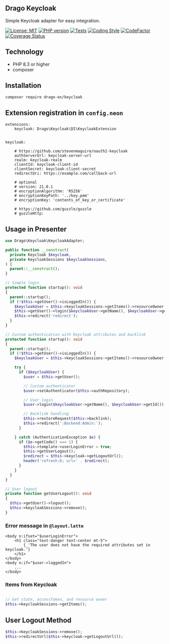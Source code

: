 ## Drago Keycloak
Simple Keycloak adapter for easy integration.

[![License: MIT](https://img.shields.io/badge/License-MIT-yellow.svg)](https://raw.githubusercontent.com/drago-ex/keycloak/master/license.md)
[![PHP version](https://badge.fury.io/ph/drago-ex%2Fkeycloak.svg)](https://badge.fury.io/ph/drago-ex%2Fkeycloak)
[![Tests](https://github.com/drago-ex/keycloak/actions/workflows/tests.yml/badge.svg)](https://github.com/drago-ex/keycloak/actions/workflows/tests.yml)
[![Coding Style](https://github.com/drago-ex/keycloak/actions/workflows/coding-style.yml/badge.svg)](https://github.com/drago-ex/keycloak/actions/workflows/coding-style.yml)
[![CodeFactor](https://www.codefactor.io/repository/github/drago-ex/keycloak/badge)](https://www.codefactor.io/repository/github/drago-ex/keycloak)
[![Coverage Status](https://coveralls.io/repos/github/drago-ex/keycloak/badge.svg?branch=master)](https://coveralls.io/github/drago-ex/keycloak?branch=master)

## Technology
- PHP 8.3 or higher
- composer

## Installation
```
composer require drago-ex/keycloak
```

## Extension registration in `config.neon`
```neon
extensions:
	keycloak: Drago\Keycloak\DI\KeycloakExtension


keycloak:

	# https://github.com/stevenmaguire/oauth2-keycloak
	authServerUrl: keycloak-server-url
	realm: keycloak-realm
	clientId: keycloak-client-id
	clientSecret: keycloak-client-secret
	redirectUri: https://example.com/callback-url

	# optional
	# version: 21.0.1
	# encryptionAlgorithm: 'RS256'
	# encryptionKeyPath: '../key.pem'
	# encryptionKey: 'contents_of_key_or_certificate'

	# https://github.com/guzzle/guzzle
	# guzzleHttp:
```

## Usage in Presenter
```php
use Drago\Keycloak\KeycloakAdapter;

public function __construct(
  private Keycloak $keycloak,
  private KeycloakSessions $keycloakSessions,
) {
  parent::__construct();
}

// Simple login
protected function startup(): void
{
  parent::startup();
  if (!$this->getUser()->isLoggedIn()) {
    $keycloakUser = $this->keycloakSessions->getItems()->resourceOwner;
    $this->getUser()->login($keycloakUser->getName(), $keycloakUser->getId());
    $this->redirect('redirect');
  }
}

// Custom authentication with Keycloak attributes and backlink
protected function startup(): void
{
  parent::startup();
  if (!$this->getUser()->isLoggedIn()) {
    $keycloakUser = $this->keycloakSessions->getItems()->resourceOwner;

    try {
      if ($keycloakUser) {
        $user = $this->getUser();

        // Custom authenticator
        $user->setAuthenticator($this->authRepository);

        // User login
        $user->login($keycloakUser->getName(), $keycloakUser->getId());

        // Backlink handling
        $this->restoreRequest($this->backlink);
        $this->redirect(':Backend:Admin:');
      }

    } catch (AuthenticationException $e) {
      if ($e->getCode() === 1) {
        $this->template->userLoginError = true;
        $this->getUserLogout();
        $redirect = $this->keycloak->getLogoutUrl();
        header('refresh:6; url=' . $redirect);
      }
    }
  }
}

// User logout
private function getUserLogout(): void
{
  $this->getUser()->logout();
  $this->keycloakSessions->remove();
}
```

### Error message in `@layout.latte`
```latte
<body n:ifset="$userLoginError">
	<h1 class="text-danger text-center mt-5">
		{_'The user does not have the required attributes set in keycloak.'}
	</h1>
</body>
<body n:if="$user->loggedIn">
	...
</body>
```

### Items from Keycloak
```php

// Get state, accessToken, and resource owner
$this->keycloakSessions->getItems();
```

## User Logout Method
```php
$this->keycloakSessions->remove();
$this->redirectUrl($this->keycloak->getLogoutUrl());
```

